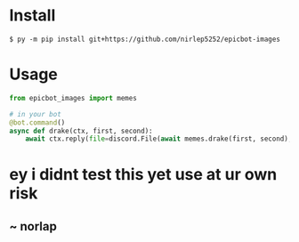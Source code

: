 # Install

```
$ py -m pip install git+https://github.com/nirlep5252/epicbot-images
```

# Usage

```py
from epicbot_images import memes

# in your bot
@bot.command()
async def drake(ctx, first, second):
    await ctx.reply(file=discord.File(await memes.drake(first, second), filename='drake.png'))
```

# ey i didnt test this yet use at ur own risk 
## ~ norlap